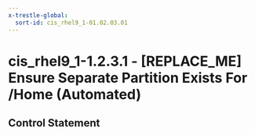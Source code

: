 ```yaml
---
x-trestle-global:
  sort-id: cis_rhel9_1-01.02.03.01
---
```


# cis_rhel9_1-1.2.3.1 - \[REPLACE_ME\] Ensure Separate Partition Exists For /Home (Automated)

## Control Statement
